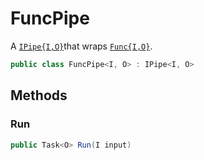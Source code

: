 # FuncPipe
A [`IPipe{I,O}`](./IPipe{I,O}.md)that wraps [`Func{I,O}`](./Func{I,O}.md).

```cs
public class FuncPipe<I, O> : IPipe<I, O>
```

## Methods
### Run
```cs
public Task<O> Run(I input)
```

